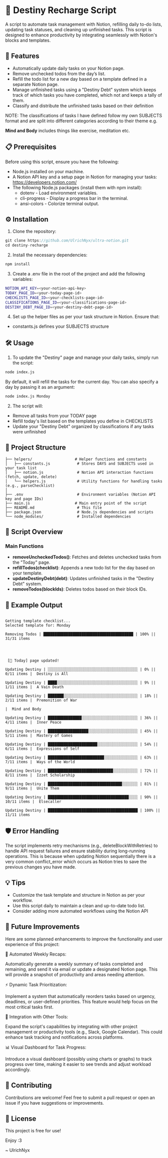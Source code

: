 # 📝 Destiny Recharge Script

A script to automate task management with Notion, refilling daily to-do lists, updating task statuses, and cleaning up unfinished tasks. This script is designed to enhance productivity by integrating seamlessly with Notion's blocks and templates.

## 🚀 Features

- Automatically update daily tasks on your Notion page.
- Remove unchecked todos from the day’s list.
- Refill the todo list for a new day based on a template defined in a separate Notion page.
- Manage unfinished tasks using a "Destiny Debt" system which keeps track of which tasks you have completed, which not and keeps a tally of them.
- Classify and distribute the unfinished tasks based on their definition

NOTE: The classifications of tasks I have defined follow my own SUBJECTS format and are split into different categories according to their theme e.g.

**Mind and Body** includes things like exercise, meditation etc.

## 📋 Prerequisites

Before using this script, ensure you have the following:

- Node.js installed on your machine.
- A Notion API key and a setup page in Notion for managing your tasks: https://developers.notion.com/
- The following Node.js packages (install them with npm install):
  - dotenv - Load environment variables.
  - cli-progress - Display a progress bar in the terminal.
  - ansi-colors - Colorize terminal output.

## ⚙️ Installation

1. Clone the repository:

```js
git clone https://github.com/UlrichNyx/ultra-notion.git
cd destiny-recharge
```

2. Install the necessary dependencies:

```js
npm install
```

3. Create a .env file in the root of the project and add the following variables:

```bash
NOTION_API_KEY=<your-notion-api-key>
TODAY_PAGE_ID=<your-today-page-id>
CHECKLISTS_PAGE_ID=<your-checklists-page-id>
CLASSIFICATIONS_PAGE_ID=<your-classifications-page-id>
DESTINY_DEBT_PAGE_ID=<your-destiny-debt-page-id>
```

4. Set up the helper files as per your task structure in Notion. Ensure that:

- constants.js defines your SUBJECTS structure

## 🛠️ Usage

1. To update the "Destiny" page and manage your daily tasks, simply run the script:

```bash
node index.js
```

By default, it will refill the tasks for the current day. You can also specify a day by passing it as an argument:

```bash
node index.js Monday
```

2. The script will:

- Remove all tasks from your TODAY page
- Refill today's list based on the templates you define in CHECKLISTS
- Update your "Destiny Debt" organized by classifications if any tasks were unfinished

## 📂 Project Structure

```
├── helpers/                   # Helper functions and constants
│   ├── constants.js            # Stores DAYS and SUBJECTS used in your task list
│   ├── notion.js               # Notion API interaction functions (fetch, update, delete)
│   └── helpers.js              # Utility functions for handling tasks (e.g., parseChecklist)
│
├── .env                        # Environment variables (Notion API key and page IDs)
├── main.js                    # Main entry point of the script
├── README.md                   # This file
├── package.json                # Node.js dependencies and scripts
└── node_modules/               # Installed dependencies
```

## 📝 Script Overview

### Main Functions

- **removeUncheckedTodos()**: Fetches and deletes unchecked tasks from the "Today" page.
- **refillTodos(checklist)**: Appends a new todo list for the day based on your template.
- **updateDestinyDebt(debt)**: Updates unfinished tasks in the "Destiny Debt" system.
- **removeTodos(blockIds)**: Deletes todos based on their block IDs.

## 🎨 Example Output

```

Getting template checklist...
Selected template for: Monday

Removing Todos | ████████████████████████████████████████ | 100% || 31/31 items




 [🎁 Today] page updated!

Updating Destiny | ░░░░░░░░░░░░░░░░░░░░░░░░░░░░░░░░░░░░░░░░ | 0% || 0/11 items |  Destiny is All

Updating Destiny | ████░░░░░░░░░░░░░░░░░░░░░░░░░░░░░░░░░░░░ | 9% || 1/11 items |  A Vain Death

Updating Destiny | ███████░░░░░░░░░░░░░░░░░░░░░░░░░░░░░░░░░ | 18% || 2/11 items |  Premonition of War

|  Mind and Body

Updating Destiny | ███████████████░░░░░░░░░░░░░░░░░░░░░░░░░ | 36% || 4/11 items |  Inner Peace

Updating Destiny | ██████████████████░░░░░░░░░░░░░░░░░░░░░░ | 45% || 5/11 items |  Mastery of Games

Updating Destiny | ██████████████████████░░░░░░░░░░░░░░░░░░ | 54% || 6/11 items |  Expressions of Self

Updating Destiny | █████████████████████████░░░░░░░░░░░░░░░ | 63% || 7/11 items |  Ways of the World

Updating Destiny | █████████████████████████████░░░░░░░░░░░ | 72% || 8/11 items |  Izzet Scholarship

Updating Destiny | █████████████████████████████████░░░░░░░ | 81% || 9/11 items |  Unite Them

Updating Destiny | ████████████████████████████████████░░░░ | 90% || 10/11 items |  Elsecaller

Updating Destiny | ████████████████████████████████████████ | 100% || 11/11 items
```

## 🛡️ Error Handling

The script implements retry mechanisms (e.g., deleteBlockWithRetries) to handle API request failures and ensure stability during long-running operations.
This is because when updating Notion sequentially there is a very common conflict_error which occurs as Notion tries to save the previous changes you have made.

## 💡 Tips

- Customize the task template and structure in Notion as per your workflow.
- Use this script daily to maintain a clean and up-to-date todo list.
- Consider adding more automated workflows using the Notion API

## 🔮 Future Improvements

Here are some planned enhancements to improve the functionality and user experience of this project:

📅 Automated Weekly Recaps:

Automatically generate a weekly summary of tasks completed and remaining, and send it via email or update a designated Notion page. This will provide a snapshot of productivity and areas needing attention.

⚡ Dynamic Task Prioritization:

Implement a system that automatically reorders tasks based on urgency, deadlines, or user-defined priorities. This feature would help focus on the most critical tasks first.

🔗 Integration with Other Tools:

Expand the script's capabilities by integrating with other project management or productivity tools (e.g., Slack, Google Calendar). This could enhance task tracking and notifications across platforms.

📊 Visual Dashboard for Task Progress:

Introduce a visual dashboard (possibly using charts or graphs) to track progress over time, making it easier to see trends and adjust workload accordingly.

## 🤝 Contributing

Contributions are welcome! Feel free to submit a pull request or open an issue if you have suggestions or improvements.

## 📄 License

This project is free for use!

Enjoy :3

~ UlrichNyx
